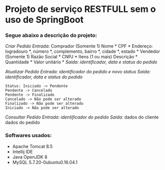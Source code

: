 # Projeto de serviço RESTFULL sem o uso de SpringBoot

### Segue abaixo a descrição do projeto:

_*Criar Pedido*_
 	_Entrada:_ 
		Comprador (Somente 1)
 			Nome *
 			CPF *
 			Endereço: logradouro *, número *, complemento, bairro *, cidade *, estado *
 		Vendedor (Somente 1)
 			Razão Social *
 			CNPJ *
 		Itens (1 ou mais)
 			Descrição *
 			Quantidade *
 			Valor unitário *
 	_Saída: identificador, data e status do pedido_

 _*Atualizar Pedido*_
 _Entrada: identificador do pedido e novo status_
  _Saída: identificador, data e status do pedido_

	Status: Iniciado -> Pendente
 	Pendente -> Cancelado
 	Pendente -> Finalizado
 	Cancelado -> Não pode ser alterado
 	Finalizado -> Não pode ser alterado
 	Iniciado -> Não pode ser alterado


 _*Consultar Pedido*_
 	_Entrada: identificador do pedido_
 	_Saída:_
 		dados do cliente
 		dados do pedido

### Softwares usados:

* Apache Tomcat 8.5
* Intellij IDE
* Java OpenJDK 8
* MySQL  5.7.20-0ubuntu0.16.04.1 
